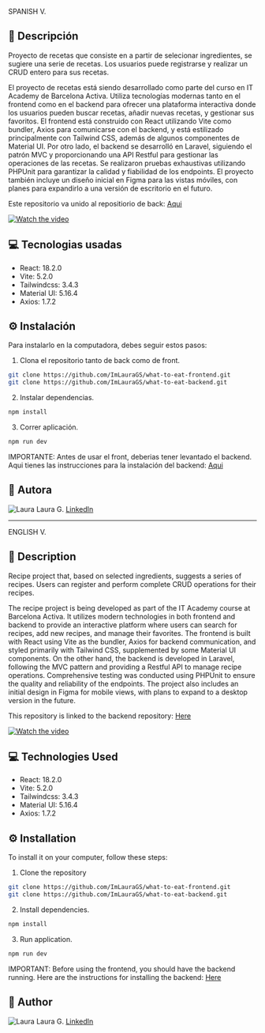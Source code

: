 SPANISH V.

## 🌸 Descripción

Proyecto de recetas que consiste en a partir de selecionar ingredientes, se sugiere una serie de recetas. Los usuarios puede registrarse y realizar un CRUD entero para sus recetas.

El proyecto de recetas está siendo desarrollado como parte del curso en IT Academy de Barcelona Activa. Utiliza tecnologías modernas tanto en el frontend como en el backend para ofrecer una plataforma interactiva donde los usuarios pueden buscar recetas, añadir nuevas recetas, y gestionar sus favoritos. El frontend está construido con React utilizando Vite como bundler, Axios para comunicarse con el backend, y está estilizado principalmente con Tailwind CSS, además de algunos componentes de Material UI. Por otro lado, el backend se desarrolló en Laravel, siguiendo el patrón MVC y proporcionando una API Restful para gestionar las operaciones de las recetas. Se realizaron pruebas exhaustivas utilizando PHPUnit para garantizar la calidad y fiabilidad de los endpoints. El proyecto también incluye un diseño inicial en Figma para las vistas móviles, con planes para expandirlo a una versión de escritorio en el futuro.


Este repositorio va unido al repositiorio de back: [Aqui](https://github.com/ImLauraGS/what-to-eat-backend)

[![Watch the video](https://img.youtube.com/vi/lacMfXvW_Uk/maxresdefault.jpg)](https://www.youtube.com/watch?v=lacMfXvW_Uk)


## 💻 Tecnologias usadas

- React: 18.2.0
- Vite: 5.2.0
- Tailwindcss: 3.4.3
- Material UI: 5.16.4
- Axios: 1.7.2


## ⚙️ Instalación

Para instalarlo en la computadora, debes seguir estos pasos:

1. Clona el repositorio tanto de back como de front.

```bash
git clone https://github.com/ImLauraGS/what-to-eat-frontend.git
git clone https://github.com/ImLauraGS/what-to-eat-backend.git
``` 
2. Instalar dependencias.

```bash
npm install
``` 
3. Correr aplicación.

```bash
npm run dev
``` 

IMPORTANTE: Antes de usar el front, deberias tener levantado el backend. Aqui tienes las instrucciones para la instalación del backend: [Aqui](https://github.com/ImLauraGS/what-to-eat-backend)


## 🔗 Autora

![Laura](https://avatars.githubusercontent.com/ImLauraGS?s=50) 
Laura G. 
[LinkedIn](https://www.linkedin.com/in/laura-gil-solano/)


_______________________________________________________________________

ENGLISH V.

## 🌸 Description

Recipe project that, based on selected ingredients, suggests a series of recipes. Users can register and perform complete CRUD operations for their recipes.

The recipe project is being developed as part of the IT Academy course at Barcelona Activa. It utilizes modern technologies in both frontend and backend to provide an interactive platform where users can search for recipes, add new recipes, and manage their favorites. The frontend is built with React using Vite as the bundler, Axios for backend communication, and styled primarily with Tailwind CSS, supplemented by some Material UI components. On the other hand, the backend is developed in Laravel, following the MVC pattern and providing a Restful API to manage recipe operations. Comprehensive testing was conducted using PHPUnit to ensure the quality and reliability of the endpoints. The project also includes an initial design in Figma for mobile views, with plans to expand to a desktop version in the future.

This repository is linked to the backend repository: [Here](https://github.com/ImLauraGS/what-to-eat-backend)

[![Watch the video](https://img.youtube.com/vi/lacMfXvW_Uk/maxresdefault.jpg)](https://www.youtube.com/watch?v=lacMfXvW_Uk)

## 💻 Technologies Used

- React: 18.2.0
- Vite: 5.2.0
- Tailwindcss: 3.4.3
- Material UI: 5.16.4
- Axios: 1.7.2


## ⚙️ Installation
 To install it on your computer, follow these steps:

 1. Clone the repository

 ```bash
git clone https://github.com/ImLauraGS/what-to-eat-frontend.git
git clone https://github.com/ImLauraGS/what-to-eat-backend.git
``` 

2. Install dependencies.

```bash
npm install
``` 


3. Run application.

```bash
npm run dev
``` 

 IMPORTANT: Before using the frontend, you should have the backend running. Here are the instructions for installing the backend: 
 [Here](https://github.com/ImLauraGS/what-to-eat-backend) 

## 🔗 Author
 ![Laura](https://avatars.githubusercontent.com/ImLauraGS?s=50) 
 Laura G. 
 [LinkedIn](https://www.linkedin.com/in/laura-gil-solano/)
